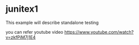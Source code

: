 # junitex1
This example will describe standalone  testing

you can refer youtube video
https://www.youtube.com/watch?v=zkfPiM7j1E4

